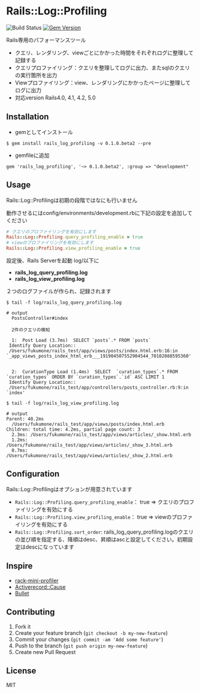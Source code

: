 # Rails::Log::Profiling

![Build Status](https://travis-ci.org/fukumone/rails_log_profiling.svg)
[![Gem Version](https://d25lcipzij17d.cloudfront.net/badge.svg?id=rb&type=6&v=0.1.0.beta3&x3=0)](https://d25lcipzij17d.cloudfront.net/badge.svg?id=rb&type=6&v=0.1.0.beta3&x3=0)

Rails専用のパフォーマンスツール
 - クエリ、レンダリング、viewごとにかかった時間をそれぞれログに整理して記録する
 - クエリプロファイリング：クエリを整理してログに出力、またsqlのクエリの実行箇所を出力
 - Viewプロファイリング：view、レンダリングにかかったページに整理してログに出力
 - 対応version Rails4.0, 4.1, 4.2, 5.0

## Installation

- gemとしてインストール

```
$ gem install rails_log_profiling -v 0.1.0.beta2 --pre
```

- gemfileに追加

```
gem 'rails_log_profiling', '~> 0.1.0.beta2', :group => "development"
```

## Usage
  Rails::Log::Profilingは初期の段階ではなにも行いません

  動作させるにはconfig/environments/development.rbに下記の設定を追加してください

```:devlopment.rb
# クエリのプロファイリングを有効にします
Rails::Log::Profiling.query_profiling_enable = true
# viewのプロファイリングを有効にします
Rails::Log::Profiling.view_profiling_enable = true
```

設定後、Rails Serverを起動
  log/以下に
  - **rails_log_query_profiling.log**
  - **rails_log_view_profiling.log**

２つのログファイルが作られ、記録されます

```
$ tail -f log/rails_log_query_profiling.log

# output
  PostsController#index

  2件のクエリの検知

  1:  Post Load (3.7ms)  SELECT `posts`.* FROM `posts`
 Identify Query Location::
 /Users/fukumone/rails_test/app/views/posts/index.html.erb:16:in `_app_views_posts_index_html_erb___191904507552904544_70102088595360'


  2:  CurationType Load (1.4ms)  SELECT  `curation_types`.* FROM `curation_types` ORDER BY `curation_types`.`id` ASC LIMIT 1
 Identify Query Location::
 /Users/fukumone/rails_test/app/controllers/posts_controller.rb:9:in `index'
```

```
$ tail -f log/rails_log_view_profiling.log

# output
Parent: 40.2ms
  /Users/fukumone/rails_test/app/views/posts/index.html.erb
Children: total time: 4.2ms, partial page count: 3
  2.3ms: /Users/fukumone/rails_test/app/views/articles/_show.html.erb
  1.2ms: /Users/fukumone/rails_test/app/views/articles/_show_3.html.erb
  0.7ms: /Users/fukumone/rails_test/app/views/articles/_show_2.html.erb
```

## Configuration
Rails::Log::Profilingはオプションが用意されています
  - `Rails::Log::Profiling.query_profiling_enable`： true => クエリのプロファイリングを有効にする
  - `Rails::Log::Profiling.view_profiling_enable`： true => viewのプロファイリングを有効にする
  - `Rails::Log::Profiling.sort_order`: rails_log_query_profiling.logのクエリの並び順を指定する、降順はdesc、昇順はascと設定してください。初期設定はdescになっています

## Inspire
 - [rack-mini-profiler](https://github.com/MiniProfiler/rack-mini-profiler)
 - [Activerecord::Cause](https://github.com/joker1007/activerecord-cause)
 - [Bullet](https://github.com/flyerhzm/bullet)

## Contributing

1. Fork it
2. Create your feature branch (`git checkout -b my-new-feature`)
3. Commit your changes (`git commit -am 'Add some feature'`)
4. Push to the branch (`git push origin my-new-feature`)
5. Create new Pull Request

## License
MIT
